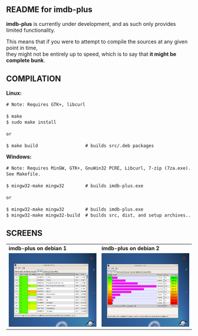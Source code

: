 ## README for imdb-plus

**imdb-plus** is currently under development, and as such only provides limited functionality.

This means that if you were to attempt to compile the sources at any given point in time, <br />
they might not be entirely up to speed, which is to say that **it might be complete bunk**. <br />

## COMPILATION

**Linux:**

    # Note: Requires GTK+, libcurl
    
    $ make
    $ sudo make install
    
    or
    
    $ make build                  # builds src/.deb packages
    
**Windows:**

    # Note: Requires MinGW, GTK+, GnuWin32 PCRE, Libcurl, 7-zip (7za.exe). See Makefile.
    
    $ mingw32-make mingw32        # builds imdb-plus.exe
    
    or 
    
    $ mingw32-make mingw32        # builds imdb-plus.exe
    $ mingw32-make mingw32-build  # builds src, dist, and setup archives..

## SCREENS

<table>
 <tr>
  <td><b>imdb-plus on debian 1</b></td>
  <td><b>imdb-plus on debian 2</b></td>
 </tr>
 <tr>
  <td>
   <img width="280" height="200" 
    src="https://github.com/honeymustard/imdb-plus/raw/master/local/ss-linux-1.png" 
    alt="imdb-plus on debian"
   />
  </td>
  <td>
   <img width="280" height="200" 
    src="https://github.com/honeymustard/imdb-plus/raw/master/local/ss-linux-2.png" 
    alt="imdb-plus on debian"
   />
  </td>
 </tr>
</table>